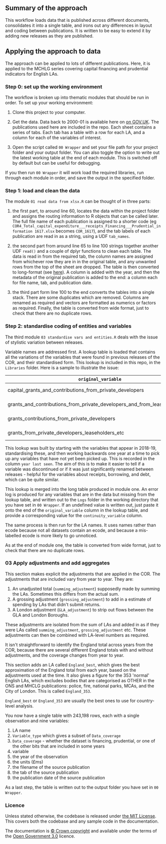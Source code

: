 ## Summary of the approach
This workflow loads data that is published across different documents, consolidates it into a single table, and irons out any differences in layout and coding between publications. It is written to be easy to extend it by adding new releases as they are published.

## Applying the approach to data
The approach can be applied to lots of different publications. Here, it is applied to the MCHLG series covering capital financing and prudential indicators for English LAs. 

### Step 0: set up the working environment
The workflow is broken up into thematic modules that should be run in order. To set up your working environment:
1. Clone this project to your computer.

2. Get the data. Data back to 2000-01 is available here on [on GOV.UK](https://www.gov.uk/government/collections/local-authority-capital-expenditure-receipts-and-financing). The publications used here are included in the repo. Each sheet contains a series of tabs. Each tab has a table with a row for each LA, and a column for each of the variables of interest. 

3. Open the script called `00 Wrapper` and set your file path for your project folder and your output folder. You can also toggle the option to write out the latest working table at the end of each module. This is switched off by default but can be useful for debugging.

If you then run `00 Wrapper` it will work load the required libraries, run through each module in order, and save the output in the specified folder.

### Step 1: load and clean the data
The module `01 read data from xlsx.R` can be thought of in three parts:
1. the first part, to around line 60, locates the data within the project folder and assigns the routing information to R objects that can be called later. The full file name of each publication is assigned to a shorter code (eg `COR4_Total_capital_expenditure___receipts_Financing___Prudential_information 1617.xlsx` becomes `COR_1617`), and the tab labels of each publication are read in as a string, using a UDF `tab_names`.

2. the second part from around line 65 to line 100 strings together another UDF `read()` and a couple of dplyr functions to clean each table. The data is read in from the required tab, the column names are assigned from whichever row they are in in the original table, and any unwanted rows from the top of the sheet are dropped. The table is then converted to long-format (see [here](https://en.wikipedia.org/wiki/Wide_and_narrow_data)). A column is added with the year, and then the metadata of the original publication is added to the end: a column each for file name, tab, and publication date.

3. the third part form line 100 to the end converts the tables into a single stack. There are some duplicates which are removed. Columns are renamed as required and vectors are formatted as numerics or factors as required. Finally, the table is converted from wide format, just to check that there are no duplicate rows. 

### Step 2: standardise coding of entities and variables
The third module `03 standardise vars and entities.R` deals with the issue of stylistic variation between releases. 

Variable names are addressed first. A lookup table is loaded that contains all the variations of the variables that were found in previous releases of the COR, and their standardised form. This lookup is included in this repo, in the `Libraries` folder. Here is a sample to illustrate the issue:

|`original_variable`|`continuity_variable`|
|---|---|
|capital_grants_and_contributions_from_private_developers|Developer contributions|
|grants_and_contributions_from_private_developers_and_from_leaseholders_etc|Developer contributions|
|grants_contributions_from_private_developers|Developer contributions|
|grants_from_private_developers_leaseholders_etc|Developer contributions|

This lookup was built by starting with the variables that appear in 2018-19, standardising these, and then working backwards one year at a time to pick up any variables that have not yet been picked up. This is recorded in the column `year last seen`. The aim of this is to make it easier to tell if a variable was discontinued or if it was just significantly renamed between releases - helpful for the variables about receipts, borrowing, and debt, which can be quite similar.

This lookup is merged into the long table produced in module one. An error log is produced for any variables that are in the data but missing from the lookup table, and written out to the `Logs` folder in the working directory that you have set in `00 Wrapper`. If an undefined value is written out, just paste it onto the end of the `original_variable` column in the lookup table, and provide a corresponding value for the `continuity_variable` column. 

The same process is then run for the LA names. It uses names rather than ecode because not all datasets contain an ecode, and because a mis-labelled ecode is more likely to go unnoticed. 

As at the end of module one, the table is converted from wide format, just to check that there are no duplicate rows. 

### 03 Apply adjustments and add aggregates
This section makes explicit the adjustments that are applied in the COR. The adjustments that are included vary from year to year. They are:
1. An unadjusted total (`summing_adjustment`) supposedly made by summing the LAs. Sometimes this differs from the actual sum.
2. A grossing adjustment (`grossing_adjustment`) to add in a estimate of spending by LAs that didn't submit returns.
3. A London adjustment (`GLA_adjustment`) to strip out flows between the GLA and London Boroughs. 

These adjustments are isolated from the sum of LAs and added in as if they were LAs called `summing_adjustment`, `grossing_adjustment` etc. These adjustments can then be combined with LA-level numbers as required.

It isn't straightforward to identify the England total across years from the COR, because there are several different England totals with and without adjustments, and the coverage changes from year to year. 

This section adds an LA called `England_best`, which gives the best approximation of the England total from each year, based on the adjustments used at the time. It also gives a figure for the 353 'normal' English LAs, which excludes  bodies that are categorised as OTHER in the ONS and MHCLG publications: police, fire, national parks, MCAs, and the City of London. This is called `England_353`. 

`England_best` or `England_353` are usually the best ones to use for country-level analysis.

You now have a single table with 243,198 rows, each with a single observation and nine variables:
1. LA name
2. `Variable_type` which gives a subset of `Data_coverage` 
3. `Data_coverage` - whether the dataset is financing, prudential, or one of the other bits that are included in some years
4. variable
5. the year of the observation
6. the units (£ms)
7. the filename of the source publication
8. the tab of the source publication
9. the publication date of the source publication

As a last step, the table is written out to the output folder you have set in `00 Wrapper`.

### Licence
Unless stated otherwise, the codebase is released under [the MIT License](https://github.com/OW-HGR/Debt-and-investment-quarterly/blob/master/LICENCE.txt). This covers both the codebase and any sample code in the documentation.

The documentation is [© Crown copyright](https://www.nationalarchives.gov.uk/information-management/re-using-public-sector-information/uk-government-licensing-framework/crown-copyright/) and available under the terms of the [Open Government 3.0](http://www.nationalarchives.gov.uk/doc/open-government-licence/version/3/) licence.
